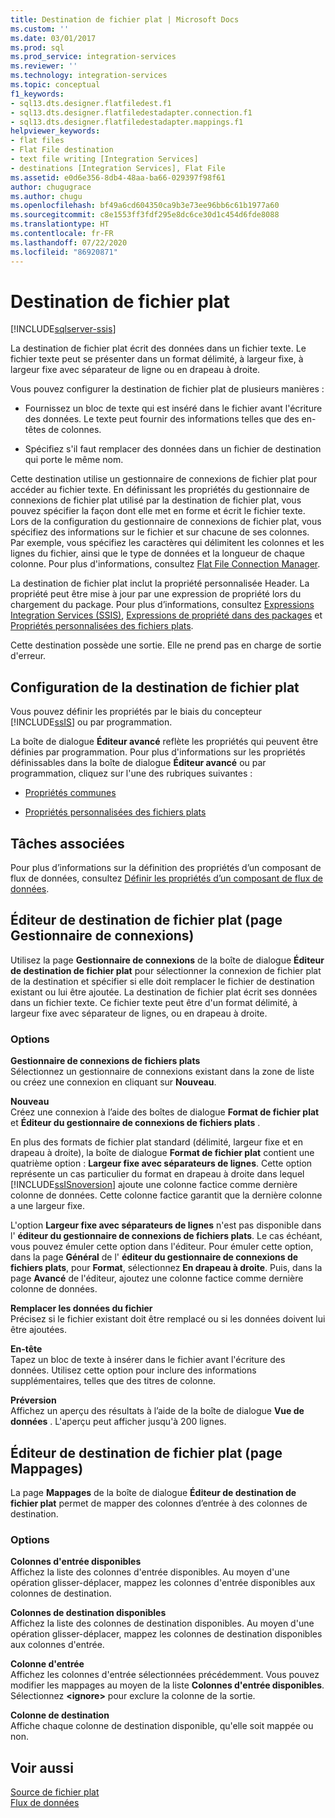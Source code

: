 ```yaml
---
title: Destination de fichier plat | Microsoft Docs
ms.custom: ''
ms.date: 03/01/2017
ms.prod: sql
ms.prod_service: integration-services
ms.reviewer: ''
ms.technology: integration-services
ms.topic: conceptual
f1_keywords:
- sql13.dts.designer.flatfiledest.f1
- sql13.dts.designer.flatfiledestadapter.connection.f1
- sql13.dts.designer.flatfiledestadapter.mappings.f1
helpviewer_keywords:
- flat files
- Flat File destination
- text file writing [Integration Services]
- destinations [Integration Services], Flat File
ms.assetid: e0d6e356-8db4-48aa-ba66-029397f98f61
author: chugugrace
ms.author: chugu
ms.openlocfilehash: bf49a6cd604350ca9b3e73ee96bb6c61b1977a60
ms.sourcegitcommit: c8e1553ff3fdf295e8dc6ce30d1c454d6fde8088
ms.translationtype: HT
ms.contentlocale: fr-FR
ms.lasthandoff: 07/22/2020
ms.locfileid: "86920871"
---
```

# <a name="flat-file-destination"></a>Destination de fichier plat

[!INCLUDE[sqlserver-ssis](../../includes/applies-to-version/sqlserver-ssis.md)]


  La destination de fichier plat écrit des données dans un fichier texte. Le fichier texte peut se présenter dans un format délimité, à largeur fixe, à largeur fixe avec séparateur de ligne ou en drapeau à droite.  
  
 Vous pouvez configurer la destination de fichier plat de plusieurs manières :  
  
-   Fournissez un bloc de texte qui est inséré dans le fichier avant l'écriture des données. Le texte peut fournir des informations telles que des en-têtes de colonnes.  
  
-   Spécifiez s'il faut remplacer des données dans un fichier de destination qui porte le même nom.  
  
 Cette destination utilise un gestionnaire de connexions de fichier plat pour accéder au fichier texte. En définissant les propriétés du gestionnaire de connexions de fichier plat utilisé par la destination de fichier plat, vous pouvez spécifier la façon dont elle met en forme et écrit le fichier texte. Lors de la configuration du gestionnaire de connexions de fichier plat, vous spécifiez des informations sur le fichier et sur chacune de ses colonnes. Par exemple, vous spécifiez les caractères qui délimitent les colonnes et les lignes du fichier, ainsi que le type de données et la longueur de chaque colonne. Pour plus d'informations, consultez [Flat File Connection Manager](../../integration-services/connection-manager/flat-file-connection-manager.md).  
  
 La destination de fichier plat inclut la propriété personnalisée Header. La propriété peut être mise à jour par une expression de propriété lors du chargement du package. Pour plus d’informations, consultez [Expressions Integration Services &#40;SSIS&#41;](../../integration-services/expressions/integration-services-ssis-expressions.md), [Expressions de propriété dans des packages](../../integration-services/expressions/use-property-expressions-in-packages.md) et [Propriétés personnalisées des fichiers plats](../../integration-services/data-flow/flat-file-custom-properties.md).  
  
 Cette destination possède une sortie. Elle ne prend pas en charge de sortie d'erreur.  
  
## <a name="configuration-of-the-flat-file-destination"></a>Configuration de la destination de fichier plat  
 Vous pouvez définir les propriétés par le biais du concepteur [!INCLUDE[ssIS](../../includes/ssis-md.md)] ou par programmation.  
  
 La boîte de dialogue **Éditeur avancé** reflète les propriétés qui peuvent être définies par programmation. Pour plus d'informations sur les propriétés définissables dans la boîte de dialogue **Éditeur avancé** ou par programmation, cliquez sur l'une des rubriques suivantes :  
  
-   [Propriétés communes](https://msdn.microsoft.com/library/51973502-5cc6-4125-9fce-e60fa1b7b796)  
  
-   [Propriétés personnalisées des fichiers plats](../../integration-services/data-flow/flat-file-custom-properties.md)  
  
## <a name="related-tasks"></a>Tâches associées  
 Pour plus d’informations sur la définition des propriétés d’un composant de flux de données, consultez [Définir les propriétés d’un composant de flux de données](../../integration-services/data-flow/set-the-properties-of-a-data-flow-component.md).  
  
## <a name="flat-file-destination-editor-connection-manager-page"></a>Éditeur de destination de fichier plat (page Gestionnaire de connexions)
  Utilisez la page **Gestionnaire de connexions** de la boîte de dialogue **Éditeur de destination de fichier plat** pour sélectionner la connexion de fichier plat de la destination et spécifier si elle doit remplacer le fichier de destination existant ou lui être ajoutée. La destination de fichier plat écrit ses données dans un fichier texte. Ce fichier texte peut être d'un format délimité, à largeur fixe avec séparateur de lignes, ou en drapeau à droite.  
  
### <a name="options"></a>Options  
 **Gestionnaire de connexions de fichiers plats**  
 Sélectionnez un gestionnaire de connexions existant dans la zone de liste ou créez une connexion en cliquant sur **Nouveau**.  
  
 **Nouveau**  
 Créez une connexion à l’aide des boîtes de dialogue **Format de fichier plat** et **Éditeur du gestionnaire de connexions de fichiers plats** .  
  
 En plus des formats de fichier plat standard (délimité, largeur fixe et en drapeau à droite), la boîte de dialogue **Format de fichier plat** contient une quatrième option : **Largeur fixe avec séparateurs de lignes**. Cette option représente un cas particulier du format en drapeau à droite dans lequel [!INCLUDE[ssISnoversion](../../includes/ssisnoversion-md.md)] ajoute une colonne factice comme dernière colonne de données. Cette colonne factice garantit que la dernière colonne a une largeur fixe.  
  
 L'option **Largeur fixe avec séparateurs de lignes** n'est pas disponible dans l' **éditeur du gestionnaire de connexions de fichiers plats**. Le cas échéant, vous pouvez émuler cette option dans l'éditeur. Pour émuler cette option, dans la page **Général** de l' **éditeur du gestionnaire de connexions de fichiers plats**, pour **Format**, sélectionnez **En drapeau à droite**. Puis, dans la page **Avancé** de l'éditeur, ajoutez une colonne factice comme dernière colonne de données.  
  
 **Remplacer les données du fichier**  
 Précisez si le fichier existant doit être remplacé ou si les données doivent lui être ajoutées.  
  
 **En-tête**  
 Tapez un bloc de texte à insérer dans le fichier avant l'écriture des données. Utilisez cette option pour inclure des informations supplémentaires, telles que des titres de colonne.  
  
 **Préversion**  
 Affichez un aperçu des résultats à l’aide de la boîte de dialogue **Vue de données** . L'aperçu peut afficher jusqu'à 200 lignes.  
  
## <a name="flat-file-destination-editor-mappings-page"></a>Éditeur de destination de fichier plat (page Mappages)
  La page **Mappages** de la boîte de dialogue **Éditeur de destination de fichier plat** permet de mapper des colonnes d’entrée à des colonnes de destination.  
  
### <a name="options"></a>Options  
 **Colonnes d'entrée disponibles**  
 Affichez la liste des colonnes d'entrée disponibles. Au moyen d'une opération glisser-déplacer, mappez les colonnes d'entrée disponibles aux colonnes de destination.  
  
 **Colonnes de destination disponibles**  
 Affichez la liste des colonnes de destination disponibles. Au moyen d'une opération glisser-déplacer, mappez les colonnes de destination disponibles aux colonnes d'entrée.  
  
 **Colonne d'entrée**  
 Affichez les colonnes d'entrée sélectionnées précédemment. Vous pouvez modifier les mappages au moyen de la liste **Colonnes d'entrée disponibles**. Sélectionnez **\<ignore>** pour exclure la colonne de la sortie.  
  
 **Colonne de destination**  
 Affiche chaque colonne de destination disponible, qu'elle soit mappée ou non.  
  
## <a name="see-also"></a>Voir aussi  
 [Source de fichier plat](../../integration-services/data-flow/flat-file-source.md)   
 [Flux de données](../../integration-services/data-flow/data-flow.md)  
  
  
